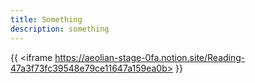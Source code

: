 ```yaml
---
title: Something
description: something
---
```


{{ <iframe https://aeolian-stage-0fa.notion.site/Reading-47a3f73fc39548e79ce11647a159ea0b> }}